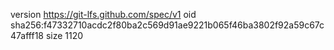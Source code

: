 version https://git-lfs.github.com/spec/v1
oid sha256:f47332710acdc2f80ba2c569d91ae9221b065f46ba3802f92a59c67c47afff18
size 1120
